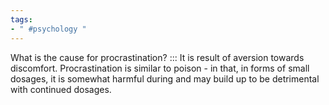 ```yaml
---
tags:
- " #psychology "
---
```


What is the cause for procrastination? ::: It is result of aversion towards discomfort. Procrastination is similar to poison - in that, in forms of small dosages, it is somewhat harmful during and may build up to be detrimental with continued dosages. <!--SR:!2025-04-29,811,330-->